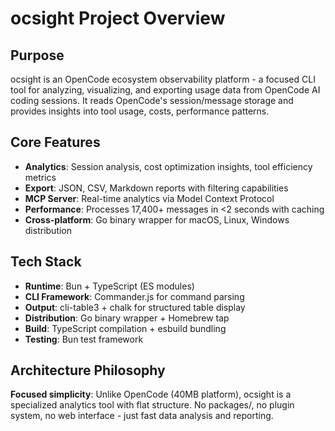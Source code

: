 # ocsight Project Overview

## Purpose
ocsight is an OpenCode ecosystem observability platform - a focused CLI tool for analyzing, visualizing, and exporting usage data from OpenCode AI coding sessions. It reads OpenCode's session/message storage and provides insights into tool usage, costs, performance patterns.

## Core Features
- **Analytics**: Session analysis, cost optimization insights, tool efficiency metrics
- **Export**: JSON, CSV, Markdown reports with filtering capabilities  
- **MCP Server**: Real-time analytics via Model Context Protocol
- **Performance**: Processes 17,400+ messages in <2 seconds with caching
- **Cross-platform**: Go binary wrapper for macOS, Linux, Windows distribution

## Tech Stack
- **Runtime**: Bun + TypeScript (ES modules)
- **CLI Framework**: Commander.js for command parsing
- **Output**: cli-table3 + chalk for structured table display
- **Distribution**: Go binary wrapper + Homebrew tap
- **Build**: TypeScript compilation + esbuild bundling
- **Testing**: Bun test framework

## Architecture Philosophy
**Focused simplicity**: Unlike OpenCode (40MB platform), ocsight is a specialized analytics tool with flat structure. No packages/, no plugin system, no web interface - just fast data analysis and reporting.
